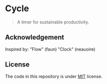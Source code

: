 Cycle
====
> A timer for sustainable productivity.

## Acknowledgement

Inspired by: 
"Flow" (faun)
"Clock" (neauoire)

## License

The code in this repository is under [MIT](http://opensource.org/licenses/MIT) license.